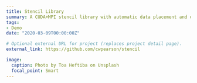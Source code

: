 ```yaml
---
title: Stencil Library
summary: A CUDA+MPI stencil library with automatic data placement and optimized multi-GPU communication, 
tags:
- Demo
date: "2020-03-09T00:00:00Z"

# Optional external URL for project (replaces project detail page).
external_link: https://github.com/cwpearson/stencil

image:
  caption: Photo by Toa Heftiba on Unsplash
  focal_point: Smart
---
```

